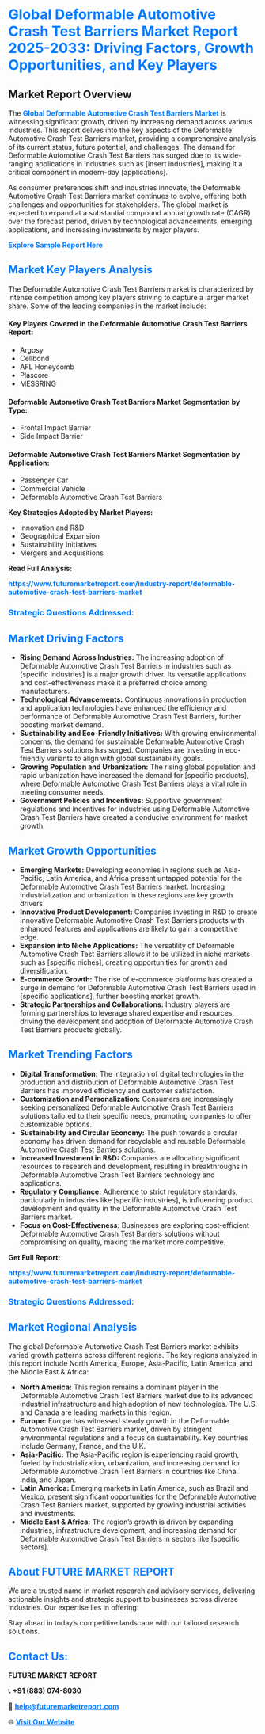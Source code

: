<h1 style="color: #007BFF;">Global Deformable Automotive Crash Test Barriers Market Report 2025-2033: Driving Factors, Growth Opportunities, and Key Players</h1>

<section id="overview">
<h2>Market Report Overview</h2>
<p>The <a href="https://www.futuremarketreport.com/industry-report/deformable-automotive-crash-test-barriers-market" style="color: #007BFF; text-decoration: none;"><strong>Global Deformable Automotive Crash Test Barriers Market</strong></a> is witnessing significant growth, driven by increasing demand across various industries. This report delves into the key aspects of the Deformable Automotive Crash Test Barriers market, providing a comprehensive analysis of its current status, future potential, and challenges. The demand for Deformable Automotive Crash Test Barriers has surged due to its wide-ranging applications in industries such as [insert industries], making it a critical component in modern-day [applications].</p>
<p>As consumer preferences shift and industries innovate, the Deformable Automotive Crash Test Barriers market continues to evolve, offering both challenges and opportunities for stakeholders. The global market is expected to expand at a substantial compound annual growth rate (CAGR) over the forecast period, driven by technological advancements, emerging applications, and increasing investments by major players.</p>
</section>

<section id="overview">
<p><a href="https://www.futuremarketreport.com/request-sample/reportId=124709" style="color: #007BFF; text-decoration: none;"><strong>Explore Sample Report Here</strong></a></p>
</section>

<section id="key-players">
<h2 style="color: #007BFF;">Market Key Players Analysis</h2>
<p>The Deformable Automotive Crash Test Barriers market is characterized by intense competition among key players striving to capture a larger market share. Some of the leading companies in the market include:</p>
<h4>Key Players Covered in the Deformable Automotive Crash Test Barriers Report:</h4>
<ul><li>Argosy</li><li>Cellbond</li><li>AFL Honeycomb</li><li>Plascore</li><li>MESSRING</li></ul>
<h4>Deformable Automotive Crash Test Barriers Market Segmentation by Type:</h4>
<ul><li>Frontal Impact Barrier</li><li>Side Impact Barrier</li></ul>

<h4>Deformable Automotive Crash Test Barriers Market Segmentation by Application:</h4>
<ul><li>Passenger Car</li><li>Commercial Vehicle</li><li>Deformable Automotive Crash Test Barriers</li></ul>
<p><strong>Key Strategies Adopted by Market Players:</strong></p>
<ul>
<li>Innovation and R&D</li>
<li>Geographical Expansion</li>
<li>Sustainability Initiatives</li>
<li>Mergers and Acquisitions</li>
</ul>
</section>

<section>
<p><strong>Read Full Analysis: </strong></p><a href="https://www.futuremarketreport.com/industry-report/deformable-automotive-crash-test-barriers-market" style="color: #007BFF; text-decoration: none;"><strong>https://www.futuremarketreport.com/industry-report/deformable-automotive-crash-test-barriers-market</strong></a>
<h3 style="color: #007BFF;">Strategic Questions Addressed:</h3>
</section>

<section id="driving-factors">
<h2 style="color: #007BFF;">Market Driving Factors</h2>
<ul>
<li><strong>Rising Demand Across Industries:</strong> The increasing adoption of Deformable Automotive Crash Test Barriers in industries such as [specific industries] is a major growth driver. Its versatile applications and cost-effectiveness make it a preferred choice among manufacturers.</li>
<li><strong>Technological Advancements:</strong> Continuous innovations in production and application technologies have enhanced the efficiency and performance of Deformable Automotive Crash Test Barriers, further boosting market demand.</li>
<li><strong>Sustainability and Eco-Friendly Initiatives:</strong> With growing environmental concerns, the demand for sustainable Deformable Automotive Crash Test Barriers solutions has surged. Companies are investing in eco-friendly variants to align with global sustainability goals.</li>
<li><strong>Growing Population and Urbanization:</strong> The rising global population and rapid urbanization have increased the demand for [specific products], where Deformable Automotive Crash Test Barriers plays a vital role in meeting consumer needs.</li>
<li><strong>Government Policies and Incentives:</strong> Supportive government regulations and incentives for industries using Deformable Automotive Crash Test Barriers have created a conducive environment for market growth.</li>
</ul>
</section>

<section id="growth-opportunities">
<h2 style="color: #007BFF;">Market Growth Opportunities</h2>
<ul>
<li><strong>Emerging Markets:</strong> Developing economies in regions such as Asia-Pacific, Latin America, and Africa present untapped potential for the Deformable Automotive Crash Test Barriers market. Increasing industrialization and urbanization in these regions are key growth drivers.</li>
<li><strong>Innovative Product Development:</strong> Companies investing in R&D to create innovative Deformable Automotive Crash Test Barriers products with enhanced features and applications are likely to gain a competitive edge.</li>
<li><strong>Expansion into Niche Applications:</strong> The versatility of Deformable Automotive Crash Test Barriers allows it to be utilized in niche markets such as [specific niches], creating opportunities for growth and diversification.</li>
<li><strong>E-commerce Growth:</strong> The rise of e-commerce platforms has created a surge in demand for Deformable Automotive Crash Test Barriers used in [specific applications], further boosting market growth.</li>
<li><strong>Strategic Partnerships and Collaborations:</strong> Industry players are forming partnerships to leverage shared expertise and resources, driving the development and adoption of Deformable Automotive Crash Test Barriers products globally.</li>
</ul>
</section>

<section id="trending-factors">
<h2 style="color: #007BFF;">Market Trending Factors</h2>
<ul>
<li><strong>Digital Transformation:</strong> The integration of digital technologies in the production and distribution of Deformable Automotive Crash Test Barriers has improved efficiency and customer satisfaction.</li>
<li><strong>Customization and Personalization:</strong> Consumers are increasingly seeking personalized Deformable Automotive Crash Test Barriers solutions tailored to their specific needs, prompting companies to offer customizable options.</li>
<li><strong>Sustainability and Circular Economy:</strong> The push towards a circular economy has driven demand for recyclable and reusable Deformable Automotive Crash Test Barriers solutions.</li>
<li><strong>Increased Investment in R&D:</strong> Companies are allocating significant resources to research and development, resulting in breakthroughs in Deformable Automotive Crash Test Barriers technology and applications.</li>
<li><strong>Regulatory Compliance:</strong> Adherence to strict regulatory standards, particularly in industries like [specific industries], is influencing product development and quality in the Deformable Automotive Crash Test Barriers market.</li>
<li><strong>Focus on Cost-Effectiveness:</strong> Businesses are exploring cost-efficient Deformable Automotive Crash Test Barriers solutions without compromising on quality, making the market more competitive.</li>
</ul>
</section>

<section>
<p><strong>Get Full Report: </strong></p><a href="https://www.futuremarketreport.com/industry-report/deformable-automotive-crash-test-barriers-market" style="color: #007BFF; text-decoration: none;"><strong>https://www.futuremarketreport.com/industry-report/deformable-automotive-crash-test-barriers-market</strong></a>
<h3 style="color: #007BFF;">Strategic Questions Addressed:</h3>
</section>


<section id="regional-analysis">
<h2 style="color: #007BFF;">Market Regional Analysis</h2>
<p>The global Deformable Automotive Crash Test Barriers market exhibits varied growth patterns across different regions. The key regions analyzed in this report include North America, Europe, Asia-Pacific, Latin America, and the Middle East & Africa:</p>
<ul>
<li><strong>North America:</strong> This region remains a dominant player in the Deformable Automotive Crash Test Barriers market due to its advanced industrial infrastructure and high adoption of new technologies. The U.S. and Canada are leading markets in this region.</li>
<li><strong>Europe:</strong> Europe has witnessed steady growth in the Deformable Automotive Crash Test Barriers market, driven by stringent environmental regulations and a focus on sustainability. Key countries include Germany, France, and the U.K.</li>
<li><strong>Asia-Pacific:</strong> The Asia-Pacific region is experiencing rapid growth, fueled by industrialization, urbanization, and increasing demand for Deformable Automotive Crash Test Barriers in countries like China, India, and Japan.</li>
<li><strong>Latin America:</strong> Emerging markets in Latin America, such as Brazil and Mexico, present significant opportunities for the Deformable Automotive Crash Test Barriers market, supported by growing industrial activities and investments.</li>
<li><strong>Middle East & Africa:</strong> The region’s growth is driven by expanding industries, infrastructure development, and increasing demand for Deformable Automotive Crash Test Barriers in sectors like [specific sectors].</li>
</ul>
</section>

<footer>
<h2 style="color: #007BFF;">About FUTURE MARKET REPORT</h2>
<p>We are a trusted name in market research and advisory services, delivering actionable insights and strategic support to businesses across diverse industries. Our expertise lies in offering:</p>

<p>Stay ahead in today’s competitive landscape with our tailored research solutions.</p>

<h2 style="color: #007BFF;">Contact Us:</h2>
<p><strong>FUTURE MARKET REPORT</strong></p>
<p>📞 <strong>+91 (883) 074-8030</strong></p>
<p>📧 <strong><a href="mailto:help@futuremarketreport.com" style="color: #007BFF;">help@futuremarketreport.com</a></strong></p>
<p>🌐 <strong><a href="https://www.futuremarketreport.com/" style="color: #007BFF;">Visit Our Website</a></strong></p>
</footer>